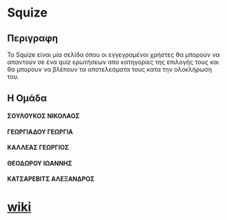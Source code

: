 #  Squize

## Περιγραφη

Το Squize είναι μία σελίδα όπου οι εγγεγραμένοι χρήστες θα μπορούν να απαντούν σε ένα quiz ερωτήσεων απο κατηγορίες της επιλογής τους και θα μπορουν να βλέπουν τα αποτελεσματα τους κατα την ολοκλήρωση του.


## Η Ομάδα

#### ΣΟΥΛΟΥΚΟΣ ΝΙΚΟΛΑΟΣ
#### ΓΕΩΡΓΙΑΔΟΥ ΓΕΩΡΓΙΑ
#### ΚΑΛΛΕΑΣ ΓΕΩΡΓΙΟΣ
#### ΘΕΟΔΩΡΟΥ ΙΩΑΝΝΗΣ
#### ΚΑΤΣΑΡΕΒΙΤΣ ΑΛΕΞΑΝΔΡΟΣ

# [wiki](https://github.com/alexgr1996/Squize/wiki)
